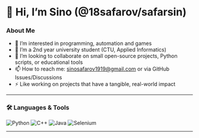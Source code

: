 # 👋 Hi, I’m Sino (@18safarov/safarsin)

### About Me
- 👀 I’m interested in programming, automation and games  
- 🌱 I’m a 2nd year university student (CTU, Applied Informatics)  
- 💞️ I’m looking to collaborate on small open-source projects, Python scripts, or educational tools  
- 📫 How to reach me: sinosafarov1919@gmail.com or via GitHub Issues/Discussions  
- ⚡ Like working on projects that have a tangible, real-world impact
  
---

### 🛠️ Languages & Tools
![Python](https://img.shields.io/badge/-Python-3776AB?style=for-the-badge&logo=python&logoColor=white)
![C++](https://img.shields.io/badge/-C++-00599C?style=for-the-badge&logo=c%2B%2B&logoColor=white)
![Java](https://img.shields.io/badge/-Java-007396?style=for-the-badge&logo=java&logoColor=white)
![Selenium](https://img.shields.io/badge/-Selenium-43B02A?style=for-the-badge&logo=selenium&logoColor=white)

---




